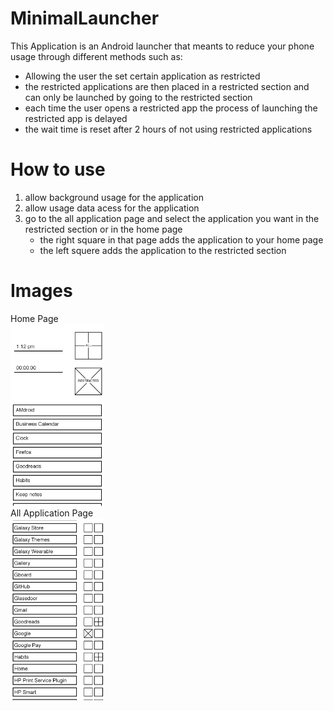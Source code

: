 # MinimalLauncher

This Application is an Android launcher that meants to reduce your phone usage through different methods such as: 
- Allowing the user the set certain application as restricted 
- the restricted applications are then placed in a restricted section and can only be launched by going to the restricted section 
- each time the user opens a restricted app the process of launching the restricted app is delayed 
- the wait time is reset after 2 hours of not using restricted applications

# How to use 

1. allow background usage for the application 
2. allow usage data acess for the application 
3. go to the all application page and select the application you want in the restricted section or in the home page 
    - the right square in that page adds the application to your home page
    - the left squere adds the application to the restricted section 

# Images
Home Page
</br>
<img src="Images/minimalHome.jpg" width = 150>
</br>
All Application Page
</br>
<img src="Images/minimalAll.jpg" width = 150>
</br>
